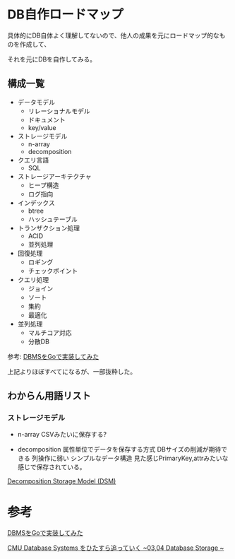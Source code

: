 # DB自作ロードマップ

具体的にDB自体よく理解してないので、他人の成果を元にロードマップ的なものを作成して、

それを元にDBを自作してみる。

## 構成一覧

* データモデル
  * リレーショナルモデル
  * ドキュメント
  * key/value
* ストレージモデル
  * n-array
  * decomposition
* クエリ言語
  * SQL
* ストレージアーキテクチャ
  * ヒープ構造
  * ログ指向
* インデックス
  * btree
  * ハッシュテーブル
* トランザクション処理
  * ACID
  * 並列処理
* 回復処理
  * ロギング
  * チェックポイント
* クエリ処理
  * ジョイン
  * ソート
  * 集約
  * 最適化
* 並列処理
  * マルチコア対応
  * 分散DB

参考: [DBMSをGoで実装してみた](https://buildersbox.corp-sansan.com/entry/2019/10/24/110000)

上記よりほぼすべてになるが、一部抜粋した。

## わからん用語リスト

### ストレージモデル

* n-array
  CSVみたいに保存する?

* decomposition
  属性単位でデータを保存する方式
  DBサイズの削減が期待できる
  列操作に弱い
  シンプルなデータ構造
  見た感じPrimaryKey,attrみたいな感じで保存されている。

[Decomposition Storage Model (DSM)](https://studylib.net/doc/9763113/decomposition-storage-model--dsm-)

# 参考

[DBMSをGoで実装してみた](https://buildersbox.corp-sansan.com/entry/2019/10/24/110000)

[CMU Database Systems をひたすら追っていく ~03,04 Database Storage ~](https://rabbitfoot141.hatenablog.com/entry/2019/12/03/000000)

